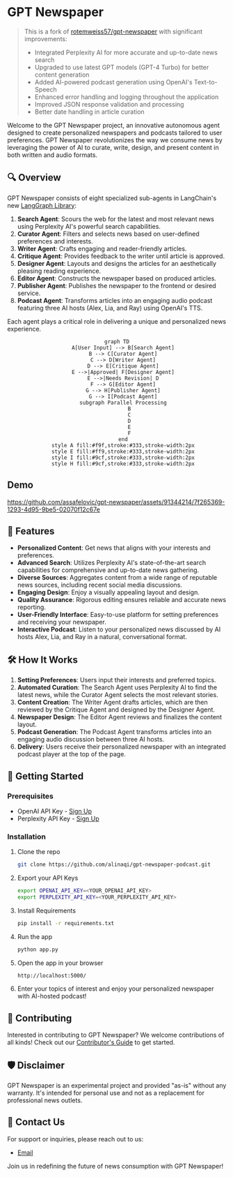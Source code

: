 # GPT Newspaper

> This is a fork of [rotemweiss57/gpt-newspaper](https://github.com/rotemweiss57/gpt-newspaper) with significant improvements:
> - Integrated Perplexity AI for more accurate and up-to-date news search
> - Upgraded to use latest GPT models (GPT-4 Turbo) for better content generation
> - Added AI-powered podcast generation using OpenAI's Text-to-Speech
> - Enhanced error handling and logging throughout the application
> - Improved JSON response validation and processing
> - Better date handling in article curation

Welcome to the GPT Newspaper project, an innovative autonomous agent designed to create personalized newspapers and podcasts tailored to user preferences. GPT Newspaper revolutionizes the way we consume news by leveraging the power of AI to curate, write, design, and present content in both written and audio formats.

## 🔍 Overview

GPT Newspaper consists of eight specialized sub-agents in LangChain's new [LangGraph Library](https://github.com/langchain-ai/langgraph):

1. **Search Agent**: Scours the web for the latest and most relevant news using Perplexity AI's powerful search capabilities.
2. **Curator Agent**: Filters and selects news based on user-defined preferences and interests.
3. **Writer Agent**: Crafts engaging and reader-friendly articles.
4. **Critique Agent**: Provides feedback to the writer until article is approved.
5. **Designer Agent**: Layouts and designs the articles for an aesthetically pleasing reading experience.
6. **Editor Agent**: Constructs the newspaper based on produced articles.
7. **Publisher Agent**: Publishes the newspaper to the frontend or desired service.
8. **Podcast Agent**: Transforms articles into an engaging audio podcast featuring three AI hosts (Alex, Lia, and Ray) using OpenAI's TTS.

Each agent plays a critical role in delivering a unique and personalized news experience.

<div align="center">

```mermaid
graph TD
    A[User Input] --> B[Search Agent]
    B --> C[Curator Agent]
    C --> D[Writer Agent]
    D --> E[Critique Agent]
    E -->|Approved| F[Designer Agent]
    E -->|Needs Revision| D
    F --> G[Editor Agent]
    G --> H[Publisher Agent]
    G --> I[Podcast Agent]
    subgraph Parallel Processing
        B
        C
        D
        E
        F
    end
    style A fill:#f9f,stroke:#333,stroke-width:2px
    style E fill:#ff9,stroke:#333,stroke-width:2px
    style I fill:#9cf,stroke:#333,stroke-width:2px
    style H fill:#9cf,stroke:#333,stroke-width:2px
```

</div>

## Demo
https://github.com/assafelovic/gpt-newspaper/assets/91344214/7f265369-1293-4d95-9be5-02070f12c67e


## 🌟 Features

- **Personalized Content**: Get news that aligns with your interests and preferences.
- **Advanced Search**: Utilizes Perplexity AI's state-of-the-art search capabilities for comprehensive and up-to-date news gathering.
- **Diverse Sources**: Aggregates content from a wide range of reputable news sources, including recent social media discussions.
- **Engaging Design**: Enjoy a visually appealing layout and design.
- **Quality Assurance**: Rigorous editing ensures reliable and accurate news reporting.
- **User-Friendly Interface**: Easy-to-use platform for setting preferences and receiving your newspaper.
- **Interactive Podcast**: Listen to your personalized news discussed by AI hosts Alex, Lia, and Ray in a natural, conversational format.

## 🛠️ How It Works

1. **Setting Preferences**: Users input their interests and preferred topics.
2. **Automated Curation**: The Search Agent uses Perplexity AI to find the latest news, while the Curator Agent selects the most relevant stories.
3. **Content Creation**: The Writer Agent drafts articles, which are then reviewed by the Critique Agent and designed by the Designer Agent.
4. **Newspaper Design**: The Editor Agent reviews and finalizes the content layout.
5. **Podcast Generation**: The Podcast Agent transforms articles into an engaging audio discussion between three AI hosts.
6. **Delivery**: Users receive their personalized newspaper with an integrated podcast player at the top of the page.

## 🚀 Getting Started

### Prerequisites

- OpenAI API Key - [Sign Up](https://platform.openai.com/)
- Perplexity API Key - [Sign Up](https://www.perplexity.ai/)

### Installation

1. Clone the repo
   ```sh
   git clone https://github.com/alinaqi/gpt-newspaper-podcast.git
   ```
2. Export your API Keys
   ```sh
   export OPENAI_API_KEY=<YOUR_OPENAI_API_KEY>
   export PERPLEXITY_API_KEY=<YOUR_PERPLEXITY_API_KEY>
   ```
3. Install Requirements
   ```sh
   pip install -r requirements.txt
   ```
4. Run the app
   ```sh
   python app.py
   ```
5. Open the app in your browser
   ```sh
   http://localhost:5000/
   ```
6. Enter your topics of interest and enjoy your personalized newspaper with AI-hosted podcast!

## 🤝 Contributing

Interested in contributing to GPT Newspaper? We welcome contributions of all kinds! Check out our [Contributor's Guide](CONTRIBUTING.md) to get started.


## 🛡️ Disclaimer

GPT Newspaper is an experimental project and provided "as-is" without any warranty. It's intended for personal use and not as a replacement for professional news outlets.

## 📩 Contact Us

For support or inquiries, please reach out to us:

- [Email](mailto:ashaheen@workhub.ai)

Join us in redefining the future of news consumption with GPT Newspaper!
